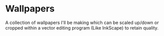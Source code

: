 # Wallpapers
A collection of wallpapers I'll be making which can be scaled up/down or cropped within a vector editing program (Like InkScape) to retain quality.
